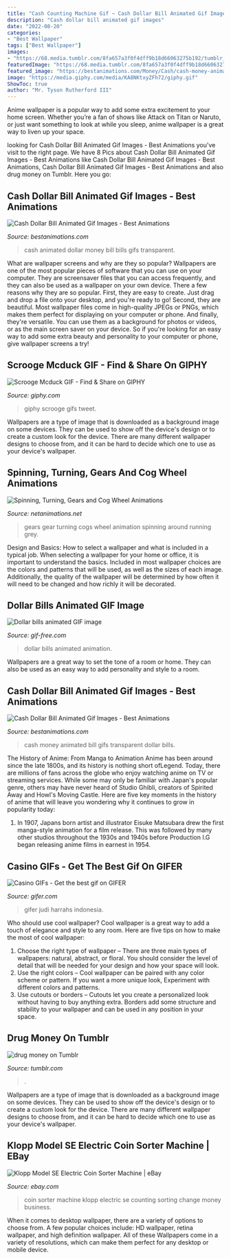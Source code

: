 ```yaml
---
title: "Cash Counting Machine Gif ~ Cash Dollar Bill Animated Gif Images"
description: "Cash dollar bill animated gif images"
date: "2022-08-20"
categories:
- "Best Wallpaper"
tags: ["Best Wallpaper"]
images:
- "https://68.media.tumblr.com/8fa657a3f0f4dff9b18d66063275b192/tumblr_mezogyWXEL1r1jyz7o1_500.jpg"
featuredImage: "https://68.media.tumblr.com/8fa657a3f0f4dff9b18d66063275b192/tumblr_mezogyWXEL1r1jyz7o1_500.jpg"
featured_image: "https://bestanimations.com/Money/Cash/cash-money-animated-gif-15.gif"
image: "https://media.giphy.com/media/KA8NKtxyZFh72/giphy.gif"
ShowToc: true
author: "Mr. Tyson Rutherford III"
---
```



Anime wallpaper is a popular way to add some extra excitement to your home screen. Whether you’re a fan of shows like Attack on Titan or Naruto, or just want something to look at while you sleep, anime wallpaper is a great way to liven up your space.

	

		
looking for Cash Dollar Bill Animated Gif Images - Best Animations you've visit to the right page. We have 8 Pics about Cash Dollar Bill Animated Gif Images - Best Animations like Cash Dollar Bill Animated Gif Images - Best Animations, Cash Dollar Bill Animated Gif Images - Best Animations and also drug money on Tumblr. Here you go:
		
    
## Cash Dollar Bill Animated Gif Images - Best Animations

<img loading=lazy src="https://bestanimations.com/Money/Cash/cash-money-animated-gif-10.gif" onerror="this.onerror=null;this.src='https://tse3.mm.bing.net/th?id=OIP.ahGdmpCbik8vvgrT_PbsIAHaEK&amp;pid=15.1';" alt="Cash Dollar Bill Animated Gif Images - Best Animations">

_Source: bestanimations.com_

>cash animated dollar money bill bills gifs transparent. 

	

What are wallpaper screens and why are they so popular?
Wallpapers are one of the most popular pieces of software that you can use on your computer. They are screensaver files that you can access frequently, and they can also be used as a wallpaper on your own device. There a few reasons why they are so popular. First, they are easy to create. Just drag and drop a file onto your desktop, and you're ready to go! Second, they are beautiful. Most wallpaper files come in high-quality JPEGs or PNGs, which makes them perfect for displaying on your computer or phone. And finally, they're versatile. You can use them as a background for photos or videos, or as the main screen saver on your device. So if you're looking for an easy way to add some extra beauty and personality to your computer or phone, give wallpaper screens a try!

    
## Scrooge Mcduck GIF - Find &amp; Share On GIPHY

<img loading=lazy src="https://media.giphy.com/media/KA8NKtxyZFh72/giphy.gif" onerror="this.onerror=null;this.src='https://tse1.mm.bing.net/th?id=OIP.eaHi6Z_rkYYZvRiSekAHzAHaI4&amp;pid=15.1';" alt="Scrooge Mcduck GIF - Find &amp; Share on GIPHY">

_Source: giphy.com_

>giphy scrooge gifs tweet. 

	

Wallpapers are a type of image that is downloaded as a background image on some devices. They can be used to show off the device's design or to create a custom look for the device. There are many different wallpaper designs to choose from, and it can be hard to decide which one to use as your device's wallpaper.

    
## Spinning, Turning, Gears And Cog Wheel Animations

<img loading=lazy src="https://netanimations.net/Rack_and_pinion_gear_animation.gif" onerror="this.onerror=null;this.src='https://tse1.mm.bing.net/th?id=OIP.gB6EyC5-ti4QXnDD34IDlAHaIA&amp;pid=15.1';" alt="Spinning, Turning, Gears and Cog Wheel Animations">

_Source: netanimations.net_

>gears gear turning cogs wheel animation spinning around running grey. 

	

Design and Basics: How to select a wallpaper and what is included in a typical job.
When selecting a wallpaper for your home or office, it is important to understand the basics. Included in most wallpaper choices are the colors and patterns that will be used, as well as the sizes of each image. Additionally, the quality of the wallpaper will be determined by how often it will need to be changed and how richly it will be decorated.

    
## Dollar Bills Animated GIF Image

<img loading=lazy src="https://gif-free.com/uploads/posts/2017-03/1490254562_dollar-bills.gif" onerror="this.onerror=null;this.src='https://tse3.mm.bing.net/th?id=OIP.g4XwVx8dIueHUDLbaBCwRQAAAA&amp;pid=15.1';" alt="Dollar bills animated GIF image">

_Source: gif-free.com_

>dollar bills animated animation. 

	

Wallpapers are a great way to set the tone of a room or home. They can also be used as an easy way to add personality and style to a room.

    
## Cash Dollar Bill Animated Gif Images - Best Animations

<img loading=lazy src="https://bestanimations.com/Money/Cash/cash-money-animated-gif-15.gif" onerror="this.onerror=null;this.src='https://tse2.mm.bing.net/th?id=OIP.Zh7jwDGJiqz0Dhp4_JUorAHaDl&amp;pid=15.1';" alt="Cash Dollar Bill Animated Gif Images - Best Animations">

_Source: bestanimations.com_

>cash money animated bill gifs transparent dollar bills. 

	

The History of Anime: From Manga to Animation
Anime has been around since the late 1800s, and its history is nothing short ofLegend. Today, there are millions of fans across the globe who enjoy watching anime on TV or streaming services. While some may only be familiar with Japan's popular genre, others may have never heard of Studio Ghibli, creators of Spirited Away and Howl's Moving Castle. Here are five key moments in the history of anime that will leave you wondering why it continues to grow in popularity today:
1) In 1907, Japans born artist and illustrator Eisuke Matsubara drew the first manga-style animation for a film release. This was followed by many other studios throughout the 1930s and 1940s before Production I.G began releasing anime films in earnest in 1954.

    
## Casino GIFs - Get The Best Gif On GIFER

<img loading=lazy src="https://i.gifer.com/origin/dc/dc7162d31bb6ca5f1185cfbdfd0f341a.gif" onerror="this.onerror=null;this.src='https://tse3.mm.bing.net/th?id=OIP.GU6EiYR40CAaxd7LhR0kEwHaEK&amp;pid=15.1';" alt="Casino GIFs - Get the best gif on GIFER">

_Source: gifer.com_

>gifer judi harrahs indonesia. 

	

Who should use cool wallpaper?
Cool wallpaper is a great way to add a touch of elegance and style to any room. Here are five tips on how to make the most of cool wallpaper: 
1) Choose the right type of wallpaper – There are three main types of wallpapers: natural, abstract, or floral. You should consider the level of detail that will be needed for your design and how your space will look. 
2) Use the right colors – Cool wallpaper can be paired with any color scheme or pattern. If you want a more unique look, Experiment with different colors and patterns. 
3) Use cutouts or borders – Cutouts let you create a personalized look without having to buy anything extra. Borders add some structure and stability to your wallpaper and can be used in any position in your space.

    
## Drug Money On Tumblr

<img loading=lazy src="https://68.media.tumblr.com/8fa657a3f0f4dff9b18d66063275b192/tumblr_mezogyWXEL1r1jyz7o1_500.jpg" onerror="this.onerror=null;this.src='https://tse4.mm.bing.net/th?id=OIP.OdgwNbZnOq3eknrAYqmTCQHaLH&amp;pid=15.1';" alt="drug money on Tumblr">

_Source: tumblr.com_

>. 

	

Wallpapers are a type of image that is downloaded as a background image on some devices. They can be used to show off the device's design or to create a custom look for the device. There are many different wallpaper designs to choose from, and it can be hard to decide which one to use as your device's wallpaper.

    
## Klopp Model SE Electric Coin Sorter Machine | EBay

<img loading=lazy src="http://i.ebayimg.com/images/i/330793571046-0-1/s-l1000.jpg" onerror="this.onerror=null;this.src='https://tse2.mm.bing.net/th?id=OIP.Xxtb1sMTwW_FWOis4qCHngHaGD&amp;pid=15.1';" alt="Klopp Model SE Electric Coin Sorter Machine | eBay">

_Source: ebay.com_

>coin sorter machine klopp electric se counting sorting change money business. 

	

When it comes to desktop wallpaper, there are a variety of options to choose from. A few popular choices include: HD wallpaper, retina wallpaper, and high definition wallpaper. All of these Wallpapers come in a variety of resolutions, which can make them perfect for any desktop or mobile device. 

